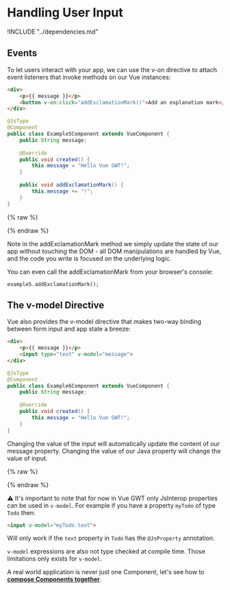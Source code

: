 # Handling User Input

!INCLUDE "../dependencies.md"

## Events
To let users interact with your app, we can use the v-on directive to attach event listeners that invoke methods on our Vue instances:

```html
<div>
    <p>{{ message }}</p>
    <button v-on:click="addExclamationMark()">Add an explanation mark</button>
</div>
```

```java
@JsType
@Component
public class Example5Component extends VueComponent {
    public String message;
    
    @Override
    public void created() {
        this.message = "Hello Vue GWT!";
    }
    
    public void addExclamationMark() {
        this.message += "!";
    }
}
```

{% raw %}
<p class="example-container" data-name="Live Example 5">
    <span id="example5"></span>
</p>
{% endraw %}

Note in the addExclamationMark method we simply update the state of our app without touching the DOM - all DOM manipulations are handled by Vue, and the code you write is focused on the underlying logic.

You can even call the addExclamationMark from your browser's console:
```
example5.addExclamationMark();
```

## The v-model Directive

Vue also provides the v-model directive that makes two-way binding between form input and app state a breeze:
```html
<div>
    <p>{{ message }}</p>
    <input type="text" v-model="message">
</div>
```

```java
@JsType
@Component
public class Example6Component extends VueComponent {
    public String message;
    
    @Override
    public void created() {
        this.message = "Hello Vue GWT!";
    }
}
```

Changing the value of the input will automatically update the content of our message property.
Changing the value of our Java property will change the value of input.

{% raw %}
<p class="example-container" data-name="Live Example 6">
    <span id="example6"></span>
</p>
{% endraw %}

⚠️  It's important to note that for now in Vue GWT only JsInterop properties can be used in `v-model`.
For example if you have a property `myTodo` of type `Todo` then:
```html
<input v-model="myTodo.text">
```
Will only work if the `text` property in `Todo` has the `@JsProperty` annotation.

`v-model` expressions are also not type checked at compile time.
Those limitations only exists for `v-model`.

A real world application is never just one Component, let's see how to **[compose Components together](./composing-with-components.md)**.